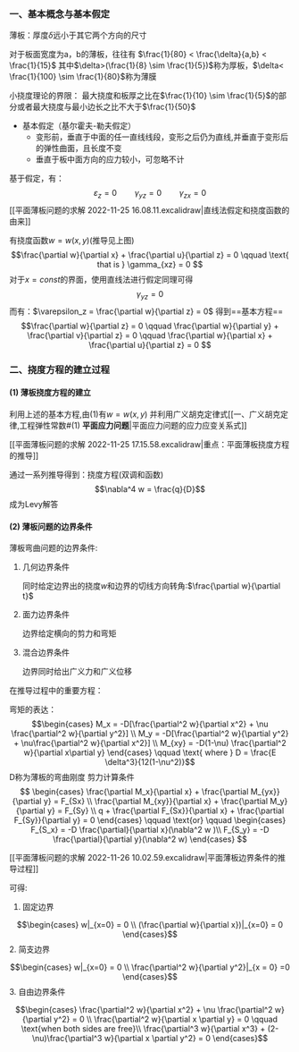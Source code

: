 ### 一、基本概念与基本假定

薄板：厚度$\delta$远小于其它两个方向的尺寸

对于板面宽度为a，b的薄板，往往有 $\frac{1}{80} < \frac{\delta}{a,b} < \frac{1}{15}$
其中$\delta>(\frac{1}{8} \sim \frac{1}{5})$称为厚板，$\delta< \frac{1}{100} \sim \frac{1}{80}$称为薄膜

 小挠度理论的界限：
	 最大挠度和板厚之比在$\frac{1}{10} \sim \frac{1}{5}$的部分或者最大挠度与最小边长之比不大于$\frac{1}{50}$

- 基本假定（基尔霍夫-勒夫假定）
	- 变形前，垂直于中面的任一直线线段，变形之后仍为直线,并垂直于变形后的弹性曲面，且长度不变
	- 垂直于板中面方向的应力较小，可忽略不计

基于假定，有：
$$\varepsilon_z =  0 \qquad \gamma_{yz} = 0 \qquad \gamma_{zx} = 0$$
[[平面薄板问题的求解 2022-11-25 16.08.11.excalidraw|直线法假定和挠度函数的由来]]

有挠度函数$w = w(x,y)$(推导见上图)
$$\frac{\partial w}{\partial x} + \frac{\partial u}{\partial z} = 0  \qquad \text{ that  is } \gamma_{xz} = 0 $$
对于$x= const$的界面，使用直线法进行假定同理可得
$$\gamma_{yz} = 0$$
而有：$\varepsilon_z = \frac{\partial w}{\partial z} = 0$
得到==基本方程==
$$\frac{\partial w}{\partial z} = 0 \qquad \frac{\partial w}{\partial y} + \frac{\partial v}{\partial z} = 0 \qquad \frac{\partial w}{\partial x} + \frac{\partial u}{\partial z} = 0 $$

### 二、挠度方程的建立过程
#### (1) 薄板挠度方程的建立

利用上述的基本方程,由(1)有$w = w(x,y)$
并利用广义胡克定律式[[一、广义胡克定律,工程弹性常数#(1) **平面应力问题**|平面应力问题的应力应变关系式]]

[[平面薄板问题的求解 2022-11-25 17.15.58.excalidraw|重点：平面薄板挠度方程的推导]]

通过一系列推导得到：挠度方程(双调和函数)
$$\nabla^4 w = \frac{q}{D}$$
成为Levy解答



#### (2) 薄板问题的边界条件
薄板弯曲问题的边界条件: 
1. 几何边界条件
	
	同时给定边界出的挠度$w$和边界的切线方向转角:$\frac{\partial w}{\partial t}$
2. 面力边界条件
	
	边界给定横向的剪力和弯矩
3. 混合边界条件
	
	边界同时给出广义力和广义位移

在推导过程中的重要方程：

弯矩的表达： 
$$\begin{cases}
M_x = -D[\frac{\partial^2 w}{\partial x^2} + \nu \frac{\partial^2 w}{\partial y^2}] \\
M_y = -D[\frac{\partial^2 w}{\partial y^2} + \nu\frac{\partial^2 w}{\partial x^2}] \\
M_{xy} = -D(1-\nu) \frac{\partial^2 w}{\partial x\partial y}
\end{cases} \qquad \text{ where } D = \frac{E \delta^3}{12(1-\nu^2)}$$
D称为薄板的弯曲刚度
剪力计算条件
$$
\begin{cases}
\frac{\partial M_x}{\partial x} + \frac{\partial M_{yx}}{\partial y} = F_{Sx} \\
\frac{\partial M_{xy}}{\partial x} + \frac{\partial M_y}{\partial y} = F_{Sy} \\
q + \frac{\partial F_{Sx}}{\partial x} + \frac{\partial F_{Sy}}{\partial y} = 0
\end{cases}
\qquad \text{or}  \qquad
\begin{cases}
F_{S_x} = -D \frac{\partial}{\partial x}(\nabla^2 w )\\
F_{S_y} = -D \frac{\partial}{\partial y}(\nabla^2 w)
\end{cases}
$$

[[平面薄板问题的求解 2022-11-26 10.02.59.excalidraw|平面薄板边界条件的推导过程]]

可得:
1. 固定边界

$$\begin{cases}
w|_{x=0} = 0 \\
(\frac{\partial w}{\partial x})|_{x=0} = 0
\end{cases}$$
2. 简支边界

$$\begin{cases}
w|_{x=0} = 0 \\
\frac{\partial^2 w}{\partial y^2}|_{x = 0} =0
\end{cases}$$
3. 自由边界条件

$$\begin{cases}
\frac{\partial^2 w}{\partial x^2} + \nu \frac{\partial^2 w}{\partial y^2} = 0 \\
\frac{\partial^2 w}{\partial x \partial y} = 0 \qquad \text{when both sides are free}\\
\frac{\partial^3 w}{\partial x^3} + (2-\nu)\frac{\partial^3 w}{\partial x \partial y^2} = 0
\end{cases}$$

